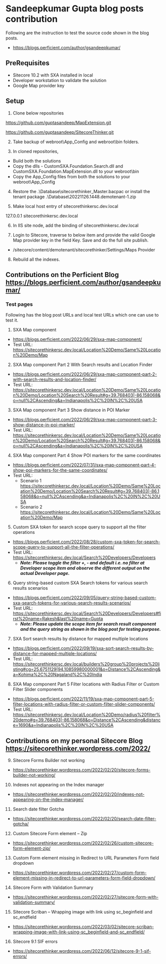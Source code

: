 # Sandeepkumar Gupta blog posts contribution

Following are the instruction to test the source code shown in the blog posts.
- https://blogs.perficient.com/author/gsandeepkumar/ 

## PreRequisites

- Sitecore 10.2 with SXA installed in local
- Developer workstation to validate the solution
- Google Map provider key

## Setup

1. Clone below repositories 

https://github.com/guptasandeep/MapExtension.git

https://github.com/guptasandeep/SitecoreThinker.git

2. Take backup of webroot\App_Config and webroot\bin folders. 

3. In cloned repositories, 
- Build both the solutions
- Copy the dlls - CustomSXA.Foundation.Search.dll and CustomSXA.Foundation.MapExtension.dll to your webroot\bin
- Copy the App_Config files from both the solutions to your webroot\App_Config

4. Restore the .\Database\sitecorethinker_Master.bacpac or install the tenant package .\Database\20221126.1448.demotenant-1.zip

5. Make local host entry of sitecorethinkersc.dev.local

127.0.0.1 sitecorethinkersc.dev.local

6. In IIS site node, add the binding of sitecorethinkersc.dev.local

7. Login to Sitecore, traverse to below item and provide the valid Google Map provider key in the field Key. Save and do the full site publish.
- /sitecore/content/demotenant/sitecorethinker/Settings/Maps Provider

8. Rebuild all the indexes.

## Contributions on the Perficient Blog https://blogs.perficient.com/author/gsandeepkumar/

### Test pages 

Following has the blog post URLs and local test URLs which one can use to test it.

1. SXA Map component
- https://blogs.perficient.com/2022/06/29/sxa-map-component/
- Test URL: https://sitecorethinkersc.dev.local/Location%20Demo/Same%20Location%20Demo/Map

2. SXA Map component Part 2 With Search results and Location Finder
- https://blogs.perficient.com/2022/06/29/sxa-map-component-part-2-with-search-results-and-location-finder/
- Test URL: https://sitecorethinkersc.dev.local/Location%20Demo/Same%20Location%20Demo/Location%20Search%20Result#g=39.768403|-86.158068&o=null%2CAscending&a=Indianapolis%2C%20IN%2C%20USA

3. SXA Map component Part 3 Show distance in POI Marker
- https://blogs.perficient.com/2022/06/29/sxa-map-component-part-3-show-distance-in-poi-marker/
- Test URL: https://sitecorethinkersc.dev.local/Location%20Demo/Same%20Location%20Demo/Location%20Search%20Result#g=39.768403|-86.158068&o=null%2CAscending&a=Indianapolis%2C%20IN%2C%20USA

4. SXA Map component Part 4 Show POI markers for the same coordinates
- https://blogs.perficient.com/2022/07/31/sxa-map-component-part-4-show-poi-markers-for-the-same-coordinates/
- Test URL:
  - Scenario 1 https://sitecorethinkersc.dev.local/Location%20Demo/Same%20Location%20Demo/Location%20Search%20Result#g=39.768403|-86.158068&o=null%2CAscending&a=Indianapolis%2C%20IN%2C%20USA
  - Scenario 2 https://sitecorethinkersc.dev.local/Location%20Demo/Same%20Location%20Demo/Map

5. Custom SXA token for search scope query to support all the filter operations
- https://blogs.perficient.com/2022/08/28/custom-sxa-token-for-search-scope-query-to-support-all-the-filter-operations/
- Test URL: https://sitecorethinkersc.dev.local/Search%20Developers/Developers
  - ***Note: Please toggle the filter +, - and default i.e. no filter at Developer scope item and observe the different output on the actual Developer page.***

6. Query string-based custom SXA Search tokens for various search results scenarios
- https://blogs.perficient.com/2022/09/05/query-string-based-custom-sxa-search-tokens-for-various-search-results-scenarios/
- Test URL: https://sitecorethinkersc.dev.local/Search%20Developers/Developers#first%20name=Rakesh&last%20name=Gupta
  - ***Note: Please update the scope item for search result component and the query string as shown in the blog post for testing purpose.***

7. SXA Sort search results by distance for mapped multiple locations
- https://blogs.perficient.com/2022/09/19/sxa-sort-search-results-by-distance-for-mapped-multiple-locations/
- Test URL: https://sitecorethinkersc.dev.local/builders%20group%20projects%20listing#cg=25.6751129|94.10859980000001&o=Distance%2CAscending&a=Kohima%2C%20Nagaland%2C%20India

8. SXA Map component Part 5 Filter locations with Radius Filter or Custom Filter Slider components
- https://blogs.perficient.com/2022/11/19/sxa-map-component-part-5-filter-locations-with-radius-filter-or-custom-filter-slider-components/
- Test URL: https://sitecorethinkersc.dev.local/Location%20Demo/radius%20filter%20demo#g=39.768403|-86.158068&o=Distance%2CAscending&distance=1690&a=Indianapolis%2C%20IN%2C%20USA

## Contributions on my personal Sitecore Blog https://sitecorethinker.wordpress.com/2022/ 

9. Sitecore Forms Builder not working
- https://sitecorethinker.wordpress.com/2022/02/20/sitecore-forms-builder-not-working/

10. Indexes not appearing on the Index manager
- https://sitecorethinker.wordpress.com/2022/02/20/indexes-not-appearing-on-the-index-manager/

11. Search date filter Gotcha
- https://sitecorethinker.wordpress.com/2022/02/20/search-date-filter-gotcha/

12. Custom Sitecore Form element – Zip
- https://sitecorethinker.wordpress.com/2022/02/26/custom-sitecore-form-element-zip/

13. Custom Form element missing in Redirect to URL Parameters Form field dropdown
- https://sitecorethinker.wordpress.com/2022/02/27/custom-form-element-missing-in-redirect-to-url-parameters-form-field-dropdown/

14. Sitecore Form with Validation Summary
- https://sitecorethinker.wordpress.com/2022/02/27/sitecore-form-with-validation-summary/

15. Sitecore Scriban – Wrapping image with link using sc_beginfield and sc_endfield
- https://sitecorethinker.wordpress.com/2022/03/02/sitecore-scriban-wrapping-image-with-link-using-sc_beginfield-and-sc_endfield/

16. Sitecore 9.1 SIF errors
- https://sitecorethinker.wordpress.com/2022/06/12/sitecore-9-1-sif-errors/
